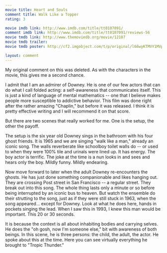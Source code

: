 ```yaml
---
movie title: Heart and Souls
comment title: Walk Like a Topper
rating: 3

movie imdb link: http://www.imdb.com/title/tt0107091/
comment imdb link: http://www.imdb.com/title/tt0107091/reviews-56
movie tmdb link: http://www.themoviedb.org/movie/12187
movie tmdb trailer: 
movie tmdb poster: http://cf2.imgobject.com/t/p/original/l66wyKTMVY1MVp7qJFdUgR8VUiA.jpg

layout: comment
---
```


My original comment on this was deleted. As with the characters in the movie, this gives me a second chance.

I admit that I am an admirer of Downey. He is one of our few actors that can do what I call folded acting: a self-awareness that communicates itself. This is just a kind of language of mental mathematics -- one that I believe makes people more susceptible to addictive behavior. This film was done right after the rather amazing "Chaplin," but before it was released. I think it is pretty effective writing and I will recommend it on that score.

But there are two scenes that really worked for me. One is the setup, the other the payoff. 

The setup is the six year old Downey sings in the bathroom with his four ghost friends. It is 1965 and we are singing "walk like a man," already an iconic song. The walls reverberate like schoolboy toilet walls do -- or used to when they were 100% tile and urinals were lined up. It has energy. The boy actor is terrific. The joke at the time is a nun looks in and sees and hears only the boy. Mildly funny. Mildly endearing.

Now move forward to later when the adult Downey re-encounters the ghosts. He has just done something companionable and likes hanging out. They are crossing Post street in San Francisco -- a regular street. They break out into this song. The whole thing lasts only a minute or so before being interrupted by an iconic bus to heaven. But watch the ensemble do their strutting to the song, just as if they were still stuck in 1963, when the song appeared... except for Downey. Look at what he does here, hands in pockets singing the lead. When I saw this in 1993, I knew this man would be important. This 20 or 30 seconds. 

It is because the context is all about inhabiting bodies and carrying selves. He does the "oh gosh, now I'm someone else," bit with awareness of both beings. In this scene, he is three persons: the child, the adult, the actor. He spoke about this at the time. Here you can see virtually everything he brought to "Tropic Thunder."